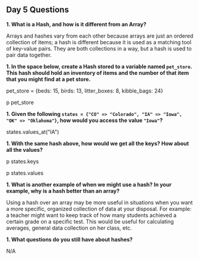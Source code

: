 ## Day 5 Questions

**1. What is a Hash, and how is it different from an Array?**

Arrays and hashes vary from each other because arrays are just an ordered collection of items; a hash is different because it is used as a matching tool of key-value pairs.  They are both collections in a way, but a hash is used to pair data together.


**1. In the space below, create a Hash stored to a variable named `pet_store`.  This hash should hold an inventory of items and the number of that item that you might find at a pet store.**

pet_store = {beds: 15, birds: 13, litter_boxes: 8, kibble_bags: 24}

p pet_store


**1. Given the following `states = {"CO" => "Colorado", "IA" => "Iowa", "OK" => "Oklahoma"}`, how would you access the value `"Iowa"`?**

states.values_at("IA")


**1. With the same hash above, how would we get all the keys?  How about all the values?**

p states.keys

p states.values


**1. What is another example of when we might use a hash?  In your example, why is a hash better than an array?**

Using a hash over an array may be more useful in situations when you want a more specific, organized collection of data at your disposal.  For example: a teacher might want to keep track of how many students achieved a certain grade on a specific test.  This would be useful for calculating averages, general data collection on her class, etc.  


**1. What questions do you still have about hashes?**

N/A
